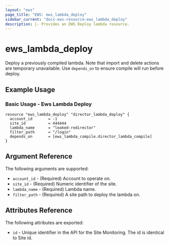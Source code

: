 ```yaml
---
layout: "ews"
page_title: "EWS: ews_lambda_deploy"
sidebar_current: "docs-ews-resource-ews_lambda_deploy"
description: |- Provides an EWS Deploy lambda resource.
---
```


# ews_lambda_deploy

Deploy a previously compiled lambda. 
Note that import and delete actions are temporary unavailable.
Use `depends_on` to ensure compile will run before deploy.

## Example Usage

### Basic Usage - Ews Lambda Deploy

```hcl
resource "ews_lambda_deploy" "director_lambda_deploy" {
  account_id       = -1
  site_id          = 444444
  lambda_name      = "leaked-redirector"
  filter_path      = "/login"
  depends_on       = [ews_lambda_compile.director_lambda_compile]
}
```

## Argument Reference

The following arguments are supported:

* `account_id` - (Required) Account to operate on.
* `site_id` - (Required) Numeric identifier of the site.
* `lambda_name` - (Required) Lambda name.
* `filter_path` - (Required) A site path to deploy the lambda on.

## Attributes Reference

The following attributes are exported:

* `id` - Unique identifier in the API for the Site Monitoring. The id is identical to Site id.

